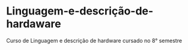# Linguagem-e-descrição-de-hardaware
Curso de Linguagem e descrição de hardware cursado no 8° semestre
